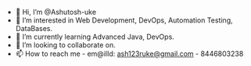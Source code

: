 - 👋 Hi, I’m @Ashutosh-uke
- 👀 I’m interested in Web Development, DevOps, Automation Testing, DataBases.
- 🌱 I’m currently learning Advanced Java, DevOps.
- 💞️ I’m looking to collaborate on.
- 📫 How to reach me - em@ilId: ash123ruke@gmail.com - 8446803238

<!---
Ashutosh-uke/Ashutosh-uke is a ✨ special ✨ repository because its `README.md` (this file) appears on your GitHub profile.
You can click the Preview link to take a look at your changes.
--->
